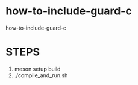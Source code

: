 # how-to-include-guard-c
how-to-include-guard-c

# STEPS
1. meson setup build
1. ./compile_and_run.sh
